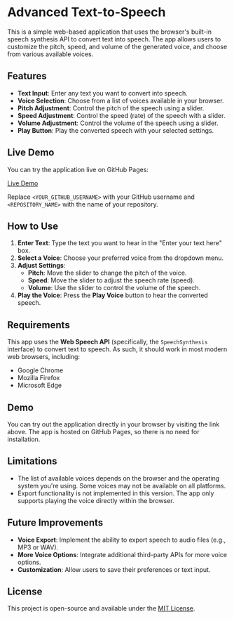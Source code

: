 # Advanced Text-to-Speech

This is a simple web-based application that uses the browser's built-in speech synthesis API to convert text into speech. The app allows users to customize the pitch, speed, and volume of the generated voice, and choose from various available voices.

## Features

- **Text Input**: Enter any text you want to convert into speech.
- **Voice Selection**: Choose from a list of voices available in your browser.
- **Pitch Adjustment**: Control the pitch of the speech using a slider.
- **Speed Adjustment**: Control the speed (rate) of the speech with a slider.
- **Volume Adjustment**: Control the volume of the speech using a slider.
- **Play Button**: Play the converted speech with your selected settings.

## Live Demo

You can try the application live on GitHub Pages:

[Live Demo](https://srg774.github.io/text/)

Replace `<YOUR_GITHUB_USERNAME>` with your GitHub username and `<REPOSITORY_NAME>` with the name of your repository.

## How to Use

1. **Enter Text**: Type the text you want to hear in the "Enter your text here" box.
2. **Select a Voice**: Choose your preferred voice from the dropdown menu.
3. **Adjust Settings**:
   - **Pitch**: Move the slider to change the pitch of the voice.
   - **Speed**: Move the slider to adjust the speech rate (speed).
   - **Volume**: Use the slider to control the volume of the speech.
4. **Play the Voice**: Press the **Play Voice** button to hear the converted speech.

## Requirements

This app uses the **Web Speech API** (specifically, the `SpeechSynthesis` interface) to convert text to speech. As such, it should work in most modern web browsers, including:

- Google Chrome
- Mozilla Firefox
- Microsoft Edge

## Demo

You can try out the application directly in your browser by visiting the link above. The app is hosted on GitHub Pages, so there is no need for installation.

## Limitations

- The list of available voices depends on the browser and the operating system you're using. Some voices may not be available on all platforms.
- Export functionality is not implemented in this version. The app only supports playing the voice directly within the browser.

## Future Improvements

- **Voice Export**: Implement the ability to export speech to audio files (e.g., MP3 or WAV).
- **More Voice Options**: Integrate additional third-party APIs for more voice options.
- **Customization**: Allow users to save their preferences or text input.

## License

This project is open-source and available under the [MIT License](LICENSE).

